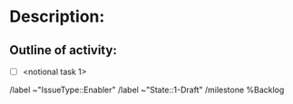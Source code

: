 <!-- 
	enabler.md
	Version 1
	This is a GitLab Issue description template to be used as the anchor for a large activity that
	is not directly related to any User Story or Defect.
	It is expected that an Enabler will have child Tasks to cover specific pieces of work.
	Note: An Enabler uses include, but not limited to:
		- Technical Debt
		- Architecture/Design work in anticipation of upcoming capabilities
		- Environment setup
		- etc.
	
	Note: The Enabler title should be either: 
		- [Enabler] <unique descriptive title>

-->

Description:
===========


Outline of activity:
---------------
* [ ]  \<notional task 1\>

<!-- 
	Note: Child tasks should be created when at the start of the
	iteration the Enabler is scheduled for
    Note: Use the GitLab Blocked By / Blocks relationship for
	      child Tasks
	Note: The default milestone will override a manually set milestone. 
		Remove default milestone if setting manually
-->

/label ~"IssueType::Enabler"
/label ~"State::1-Draft"
/milestone %Backlog

